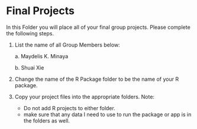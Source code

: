 # Final Projects

In this Folder you will place all of your final group projects. Please complete the following steps.

1. List the name of all Group Members below:
    
    a. Maydelis K. Minaya
    
    b. Shuai Xie
   
   
2. Change the name of the R Package folder to be the name of your R package. 
3. Copy your project files into the appropriate folders. Note:
    - Do not add R projects to either folder. 
    - make sure that any data I need to use to run the package or app is in the folders as well. 
